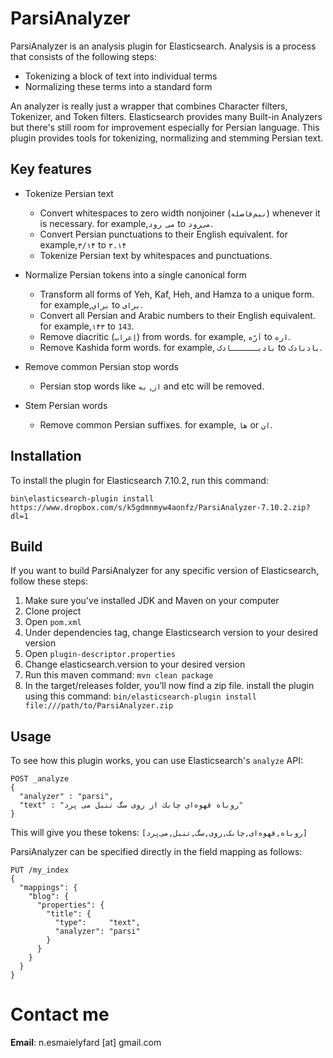 # ParsiAnalyzer
ParsiAnalyzer is an analysis plugin for Elasticsearch. Analysis is a process that consists of the following steps:

- Tokenizing a block of text into individual terms
- Normalizing these terms into a standard form

An analyzer is really just a wrapper that combines Character filters, Tokenizer, and Token filters. Elasticsearch provides many Built-in Analyzers but there's still room for improvement especially for Persian language. This plugin provides tools for tokenizing, normalizing and stemming Persian text.

## Key features
- Tokenize Persian text
  - Convert whitespaces to zero width nonjoiner (`نیم‌فاصله`) whenever it is necessary. for example,`می رود` to `می‌رود`.
  - Convert Persian punctuations to their English equivalent. for example,`۳/۱۴` to `۳.۱۴`
  - Tokenize Persian text by whitespaces and punctuations.
  
- Normalize Persian tokens into a single canonical form
  - Transform all forms of Yeh, Kaf, Heh, and Hamza to a unique form. for example,`براي` to `برای`.
  - Convert all Persian and Arabic numbers to their English equivalent. for example,`۱۴۳` to `143`.
  - Remove diacritic (`اِعراب`) from words. for example, `اَرّه` to `اره`.
  - Remove Kashida form words. for example, `بادبــــــادک` to `بادبادک`.
  
- Remove common Persian stop words
  - Persian stop words like `از`, `به` and etc will be removed.
  
- Stem Persian words
  - Remove common Persian suffixes. for example, `ها` or `ان`.
  
## Installation
To install the plugin for Elasticsearch 7.10.2, run this command:

```bin\elasticsearch-plugin install https://www.dropbox.com/s/k5gdmnmyw4aonfz/ParsiAnalyzer-7.10.2.zip?dl=1```

## Build
If you want to build ParsiAnalyzer for any specific version of Elasticsearch, follow these steps:
1. Make sure you've installed JDK and Maven on your computer
1. Clone project
1. Open ```pom.xml```
1. Under dependencies tag, change Elasticsearch version to your desired version
1. Open ```plugin-descriptor.properties```
1. Change elasticsearch.version to your desired version
1. Run this maven command: ```mvn clean package```
1. In the target/releases folder, you’ll now find a zip file. install the plugin using this command:
```bin/elasticsearch-plugin install file:///path/to/ParsiAnalyzer.zip```

## Usage
To see how this plugin works, you can use Elasticsearch's `analyze` API:
```
POST _analyze
{
  "analyzer" : "parsi",
  "text" : "روباه قهوه‌اي چابك از روی سگ تنبل می پرد"
}
```
This will give you these tokens: `[روباه,قهوه‌ای,چابک,روی,سگ,تنبل,می‌پرد]`

ParsiAnalyzer can be specified directly in the field mapping as follows: 
```
PUT /my_index
{
  "mappings": {
    "blog": {
      "properties": {
        "title": {
          "type":     "text",
          "analyzer": "parsi" 
        }
      }
    }
  }
}
```

# Contact me
**Email**: n.esmaielyfard [at] gmail.com
